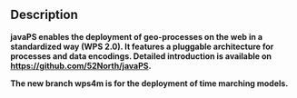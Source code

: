 ## Description

**javaPS enables the deployment of geo-processes on the web in a standardized way (WPS 2.0). It features a pluggable architecture for processes and data encodings. Detailed introduction is available on https://github.com/52North/javaPS.**

**The new branch wps4m is for the deployment of time marching models.**


